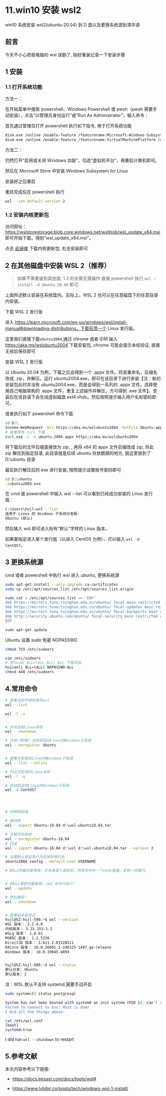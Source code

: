 # 11.win10 安装 wsl2

win10 系统安装 wsl2(ubuntu-20.04) 到 D 盘以及更换系统源到清华源

## 前言

今天不小心把我电脑的 wsl 误删了, 刚好重装记录一下安装步骤

## 1 安装

### 1.1 打开系统功能

方法一：

在开始菜单中搜索 powershell、Windows Powershell 或 pwsh（pwsh 需要手动安装），点击“以管理员身份运行”或“Run As Administrator”，输入命令：

首先通过管理员打开 powershell 执行如下指令, 用于打开系统功能

```sh
dism.exe /online /enable-feature /featurename:Microsoft-Windows-Subsystem-Linux /all /norestart
dism.exe /online /enable-feature /featurename:VirtualMachinePlatform /all /norestart
```

方法二：

仍然打开“启用或关闭 Windows 功能”，勾选“虚拟机平台”，再重启计算机即可。

然后在 Microsoft Store 中安装 Windows Subsystem for Linux

安装好之后重启

重启完成后在 powershell 执行

```sh
wsl --set-default-version 2
```

### 1.2 安装内核更新包

访问网址：https://wslstorestorage.blob.core.windows.net/wslblob/wsl_update_x64.msi 即可开始下载，得到“wsl_update_x64.msi”。

点击 [此链接](https://wslstorestorage.blob.core.windows.net/wslblob/wsl_update_x64.msi) 下载内核更新包, 右击安装即可

## 2 在其他磁盘中安装 WSL 2（推荐）

> 如果不需要装到其他盘, 1.3 的步骤无需操作 直接 powershell 执行 `wsl –install -d Ubuntu-20.04` 即可

上面所述默认安装在系统盘内。实际上，WSL 2 也可以在任意磁盘下的任意目录内安装。

下载 WSL 2 发行版

进入 https://learn.microsoft.com/en-us/windows/wsl/install-manual#downloading-distributions，下载任意一个 Linux 发行版。

这里我们直接下载`ubuntu2004`,通过 chrome 或者 IDM 输入 https://aka.ms/wslubuntu2004 下载安装包, chrome 可能会提示未经验证, 直接无视后保存即可

安装 WSL 2 发行版

以 Ubuntu 20.04 为例，下载之后会得到一个 .appx 文件。将其重命名，后缀名改成 .zip，并解压。运行 ubuntu2004.exe，即可在该目录下进行安装【注：新的安装包此时并没有 ubuntu2004.exe，而是会得到一系列的 .appx 文件。选择使用自己电脑架构的 .appx 文件，重复上述操作并解压，方可得到 .exe 文件】。安装后在该目录下会生成虚拟磁盘 ext4.vhdx。然后按照提示输入用户名和密码即可。

或者执行如下 powershell 命令下载

```sh
cd D:\
Invoke-WebRequest -Uri https://aka.ms/wslubuntu2004 -OutFile Ubuntu.appx -UseBasicParsing
# 或者使用 curl 下载
curl.exe -L -o ubuntu-2004.appx https://aka.ms/wslubuntu2004
```

将下载后的文件后缀直接改为 zip, , 再将 x64 的 appx 文件后缀改成 zip, 将此 zip 解压到指定目录, 此目录就是后续 ubuntu 存放数据的地方, 我这里放到了 D:\ubuntu 目录

最后执行解压后的 exe 进行安装, 按照提示设置账号密码即可

```sh
cd D:\ubuntu
.\ubuntu2004.exe
```

在 cmd 或 powershell 中输入 wsl --list 可以看到已经成功安装的 Linux 发行版：

```sh
C:\Users\hujl>wsl --list
适用于 Linux 的 Windows 子系统分发版:
Ubuntu (默认)
```

然后输入 wsl 即可进入标有”默认“字样的 Linux 版本。

如果要指定进入某个发行版（以进入 CentOS 为例），可以输入 `wsl -d CentOS7`。

## 3 更换系统源

cmd 或者 powershell 中执行 wsl 进入 ubuntu, 更换系统源

```sh
sudo apt-get install --only-upgrade ca-certificates
sudo cp /etc/apt/sources.list /etc/apt/sources.list.origin

sudo cat > /etc/apt/sources.list <<-'EOF'
deb https://mirrors.tuna.tsinghua.edu.cn/ubuntu/ focal main restricted universe multiverse
deb https://mirrors.tuna.tsinghua.edu.cn/ubuntu/ focal-updates main restricted universe multiverse
deb https://mirrors.tuna.tsinghua.edu.cn/ubuntu/ focal-backports main restricted universe multiverse
deb http://security.ubuntu.com/ubuntu/ focal-security main restricted universe multiverse
EOF

sudo apt-get update
```

Ubuntu 设置 sudo 免密 NOPASSWD

```sh
chmod 755 /etc/sudoers

vim /etc/sudoers
# 在%sudo ALL=(ALL:ALL) ALL 下面添加
hujianli ALL=(ALL) NOPASSWD:ALL
chmod 440 /etc/sudoers
```

## 4.常用命令

```sh
# 查看当前环境安装的wsl
wsl --list

wsl -l -v


# 关闭当前Linux系统
wsl --shutdown

# 注销（卸载）当前安装的Linux的Windows子系统
wsl --unregister Ubuntu


# 查看可安装的Linux的Windows子系统
wsl --list --online

# 列出可安装的Linux系统
wsl -l -o

# 启动指定的Linux的Windows子系统
wsl -d CentOS7




# 快照和回滚

# 做快照
wsl --export Ubuntu-18.04 d:\wsl-ubuntu18.04.tar

# 注销当前系统
wsl --unregister Ubuntu-18.04
# 回滚
wsl --import Ubuntu-18.04 d:\wsl d:\wsl-ubuntu18.04.tar --version 2

# 设置默认登陆用户为安装时用户名
ubuntu1804 config --default-user USERNAME

# WSL2的备份更简单，它本身是个虚拟机，所有文件在一个vhdx里面，复制一份就行。


# 把wsl更新到最新版，cmd 命令行执行：
wsl --update

# 然后重启：
wsl --shutdown


# 查看版本和状态
hujl@SZ-hujl-586:~$ wsl --version
WSL 版本： 2.2.4.0
内核版本： 5.15.153.1-2
WSLg 版本： 1.0.61
MSRDC 版本： 1.2.5326
Direct3D 版本： 1.611.1-81528511
DXCore 版本： 10.0.26091.1-240325-1447.ge-release
Windows 版本： 10.0.19045.4894


hujl@SZ-hujl-586:~$ wsl --status
默认分发: Ubuntu
默认版本: 2
```

注：WSL 默认不支持 systemd,需要手动开启

```sh
sudo systemctl status postgresql

System has not been booted with systemd as init system (PID 1). Can't operate.
Failed to connect to bus: Host is down
I did all the things above:
```

```sh
cat /etc/wsl.conf
[boot]
systemd=true
```

I did run `wsl --shutdown` to restart

## 5.参考文献

本文内容参考以下链接:

- https://docs.eesast.com/docs/tools/wsl#

- https://www.lvbibir.cn/posts/tech/windows-wsl-1-install/
